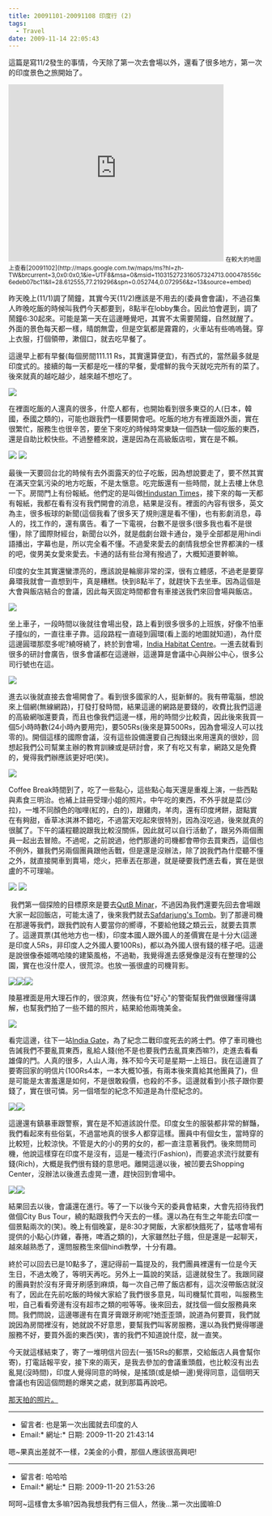 ```yaml
---
title: 20091101-20091108 印度行 (2)
tags:
  - Travel
date: 2009-11-14 22:05:43
---
```


這篇是寫11/2發生的事情，今天除了第一次去會場以外，還看了很多地方，第一次的印度景色之旅開始了。

<iframe scrolling="no" marginwidth="0" width="425" frameborder="0" src="http://maps.google.com.tw/maps/ms?hl=zh-TW&amp;brcurrent=3,0x0:0x0,1&amp;ie=UTF8&amp;msa=0&amp;msid=110315272316057324713.000478556c6edeb07bc11&amp;ll=28.612555,77.219296&amp;spn=0.052744,0.072956&amp;z=13&amp;output=embed" marginheight="0" height="350"></iframe>
<small>在較大的地圖上查看[20091102](http://maps.google.com.tw/maps/ms?hl=zh-TW&amp;brcurrent=3,0x0:0x0,1&amp;ie=UTF8&amp;msa=0&amp;msid=110315272316057324713.000478556c6edeb07bc11&amp;ll=28.612555,77.219296&amp;spn=0.052744,0.072956&amp;z=13&amp;source=embed)</small>

昨天晚上(11/1)調了鬧鐘，其實今天(11/2)應該是不用去的(委員會會議)，不過召集人昨晚吃飯的時候叫我們今天都要到，8點半在lobby集合。因此怕會遲到，調了鬧鐘6:30起來。可能是第一天在這邊睡覺吧，其實不太需要鬧鐘，自然就醒了。外面的景色每天都一樣，晴朗無雲，但是空氣都是霧霧的，火車站有些嗚嗚聲。穿上衣服，打個領帶，漱個口，就去吃早餐了。

這邊早上都有早餐(每個房間111.11 Rs，其實還算便宜)，有西式的，當然最多就是印度式的。接續的每一天都是吃一樣的早餐，愛嚐鮮的我今天就吃完所有的菜了。後來就真的越吃越少，越來越不想吃了。

[![](http://e.share.photo.xuite.net/retsamsu/1e23281/3625452/137775509_m.jpg)](http://photo.xuite.net/_r9009/retsamsu/3625452/1.jpg)

在裡面吃飯的人還真的很多，什麼人都有，也開始看到很多東亞的人(日本，韓國，泰國之類的)，可能也跟我們一樣要開會吧。吃飯的地方有裡面跟外面，實在很繁忙，服務生也很辛苦，要坐下來吃的時候時常東缺一個西缺一個吃飯的東西，還是自助比較快些。不過整體來說，還是因為在高級飯店啦，實在是不賴。

[![](http://e.share.photo.xuite.net/retsamsu/1e23200/3625452/137775636_m.jpg)](http://photo.xuite.net/_r9009/retsamsu/3625452/2.jpg)
[![](http://e.share.photo.xuite.net/retsamsu/1e23267/3625452/137775739_m.jpg)](http://photo.xuite.net/_r9009/retsamsu/3625452/4.jpg)

最後一天要回台北的時候有去外面露天的位子吃飯，因為想說要走了，要不然其實在滿天空氣污染的地方吃飯，不是太愜意。吃完飯還有一些時間，就上去樓上休息一下。房間門上有份報紙。他們定的是叫做[Hindustan Times](http://www.hindustantimes.com/Homepage/Homepage.aspx)，接下來的每一天都有報紙，我都在看有沒有我們開會的消息，結果是沒有。裡面的內容有很多，英文為主，很多板球的新聞(這個我看了很多天了規則還是看不懂)，也有影劇消息，尋人的，找工作的，還有廣告。看了一下電視，台數不是很多(很多我也看不是很懂)，除了國際財經台，新聞台以外，就是戲劇台跟卡通台，幾乎全部都是用hindi語播出，字幕也是，所以完全看不懂。不過愛來愛去的劇情我想全世界都演的一樣的吧，俊男美女愛來愛去。卡通的話有些台灣有撥過了，大概知道要幹嘛。

印度的女生其實還蠻漂亮的，應該說是輪廓非常的深，很有立體感，不過老是要穿鼻環我就會一直想到牛，真是糟糕。快到8點半了，就趕快下去坐車。因為這個是大會與飯店結合的會議，因此每天固定時間都會有車接送我們來回會場與飯店。

[![](http://e.share.photo.xuite.net/retsamsu/1e2327a/3625452/137775758_m.jpg)](http://photo.xuite.net/_r9009/retsamsu/3625452/5.jpg)

坐上車子，一段時間以後就往會場出發，路上看到很多很多的上班族，好像不怕車子撞似的，一直往車子靠。這段路程一直碰到圓環(看上面的地圖就知道)，為什麼這邊圓環那麼多呢?繞呀繞了，終於到會場，[India Habitat Centre](http://www.indiahabitat.org/main.htm)。一進去就看到很多的研討會廣告，很多會議都在這邊辦，這邊算是會議中心與辦公中心，很多公司行號也在這。

[![](http://e.share.photo.xuite.net/retsamsu/1e2328d/3625452/137775777_m.jpg)](http://photo.xuite.net/_r9009/retsamsu/3625452/7.jpg)

進去以後就直接去會場開會了。看到很多國家的人，挺新鮮的。我有帶電腦，想說來上個網(無線網路)，打發打發時間，結果這邊的網路是要錢的，收費比我們這邊的高級網咖還要貴，而且也像我們這邊一樣，用的時間少比較貴，因此後來我買一個5小時時數(24小時內要用完)，要505Rs(後來是算500Rs，因為會場沒人可以找零的)。開個這樣的國際會議，沒有這些設備還要自己掏錢出來用還真的很妙，回想起我們公司幫業主辦的教育訓練或是研討會，來了有吃又有拿，網路又是免費的，覺得我們辦應該更好吧(笑)。

[![](http://e.share.photo.xuite.net/retsamsu/1e23268/3423409/138125239_m.jpg)](http://photo.xuite.net/_r9009/retsamsu/3423409/43.jpg)

Coffee Break時間到了，吃了一些點心，這些點心每天還是重複上演，一些西點與素食三明治。也補上註冊受理小姐的照片。中午吃的東西，不外乎就是菜(沙拉)，一堆不同顏色的咖哩(紅的，白的)，跟雞肉，羊肉，還有印度烤餅，甜點實在有夠甜，香草冰淇淋不錯吃，不過當天吃起來很特別，因為沒吃過，後來就真的很膩了。下午的議程聽說跟我比較沒關係，因此就可以自行活動了，跟另外兩個團員一起出去冒險。不過呢，之前說過，他們那邊的司機都會帶你去買東西，這個也不例外，雖我們另兩個團員跟他舌戰，但是還是沒辦法，除了說我們為什麼聽不懂之外，就直接開車到賣場，熄火，把車丟在那邊，就是硬要我們進去看，實在是很盧的不可理喻。&nbsp;

[![](http://e.share.photo.xuite.net/retsamsu/1e23258/3625452/137776236_m.jpg)](http://photo.xuite.net/_r9009/retsamsu/3625452/18.jpg)
[![](http://e.share.photo.xuite.net/retsamsu/1e23242/3625452/137776470_m.jpg)](http://photo.xuite.net/_r9009/retsamsu/3625452/29.jpg)

&nbsp;我們第一個探險的目標原來是要去[QutB Minar](http://en.wikipedia.org/wiki/Qutb_Minar)，不過因為我們還要先回去會場跟大家一起回飯店，可能太遠了，後來我們就去[Safdarjung's Tomb](http://en.wikipedia.org/wiki/Safdarjung%27s_Tomb)。到了那邊司機在那邊等我們，跟我們說有人要當你的嚮導，不要給他錢之類云云，就要去買票了。這邊買票(其他地方也一樣)，印度本國人跟外國人的差價實在是十分大(這邊是印度人5Rs，非印度人之外國人要100Rs)，都以為外國人很有錢的樣子吧。這邊是說很像泰姬嗎哈陵的建築風格，不過勒，我覺得進去感覺像是沒有在整理的公園，實在也沒什麼人，很荒涼。也放一張很盧的司機背影。

[![](http://e.share.photo.xuite.net/retsamsu/1e23258/3625452/137776492_m.jpg)](http://photo.xuite.net/_r9009/retsamsu/3625452/34.jpg)[![](http://e.share.photo.xuite.net/retsamsu/1e2325e/3625452/137776498_m.jpg)](http://photo.xuite.net/_r9009/retsamsu/3625452/35.jpg)[![](http://e.share.photo.xuite.net/retsamsu/1e2328c/3625452/137776544_m.jpg)](http://photo.xuite.net/_r9009/retsamsu/3625452/36.jpg)

陵墓裡面是用大理石作的，很涼爽，然後有位"好心"的警衛幫我們做很難懂得講解，也幫我們拍了一些不錯的照片，結果給他兩塊美金。

[![](http://e.share.photo.xuite.net/retsamsu/1e232b4/3625452/137777096_m.jpg)](http://photo.xuite.net/_r9009/retsamsu/3625452/57.jpg)

看完這邊，往下一站[India Gate](http://en.wikipedia.org/wiki/India_Gate)，為了紀念二戰印度死去的將士們。停了車司機也告誡我們不要亂買東西，亂給人錢(他不是也要我們去亂買東西嘛?)，走進去看看雄偉的門。人真的很多，人山人海，殊不知今天可是星期一上班日。我在這邊買了要寄回家的明信片(100Rs4本，一本大概10張，有兩本後來賣給其他團員了)，但是可能是太害羞還是如何，不是很敢殺價，也殺的不多。這邊就看到小孩子跟你要錢了，實在很可憐。另一個塔型的紀念不知道是為什麼紀念的。

[![](http://e.share.photo.xuite.net/retsamsu/1e23283/3625452/137777303_m.jpg)](http://photo.xuite.net/_r9009/retsamsu/3625452/61.jpg)[![](http://e.share.photo.xuite.net/retsamsu/1e23212/3625452/137777702_m.jpg)](http://photo.xuite.net/_r9009/retsamsu/3625452/69.jpg)

這邊還有鎮暴車跟警察，實在是不知道該說什麼。印度女生的服裝都非常的鮮豔，我們看起來有些俗氣，不過當地真的很多人都穿這樣。團員中有個女生，當時穿的比較短，比較涼快。不管是大的小的男的女的，都一直注意著我們。後來問問司機，他說這樣穿在印度不是沒有，這是一種流行(Fashion)，而要追求流行就要有錢(Rich)，大概是我們很有錢的意思吧。離開這邊以後，被凹要去Shopping Center，沒辦法以後進去虛晃一遭，趕快回到會場中。&nbsp;

[![](http://e.share.photo.xuite.net/retsamsu/1e23219/3625452/137777453_m.jpg)](http://photo.xuite.net/_r9009/retsamsu/3625452/64.jpg)[![](http://e.share.photo.xuite.net/retsamsu/1e23225/3625452/137777721_m.jpg)](http://photo.xuite.net/_r9009/retsamsu/3625452/71.jpg)

結果回去以後，會議還在進行。等了一下以後今天的委員會結束，大會先招待我們做個City Bus Tour，繞的點跟我們今天去的一樣。還以為在有生之年能去印度一個景點兩次的(笑)。晚上有個晚宴，是8:30才開飯，大家都快餓死了，猛喀會場有提供的小點心(炸雞，春捲，啤酒之類的)，大家雖然肚子餓，但是還是一起聊天，越來越熟悉了，還問服務生來個hindi教學，十分有趣。

終於可以回去已是10點多了，還記得前一篇提及的，我們團員裡還有一位是今天生日，不過太晚了，等明天再吃。另外上一篇說的笑話，這邊就發生了。我跟同寢的團員對於沒有牙膏牙刷感到麻煩，每一次自己帶了飯店都有，這次沒帶飯店就沒有了，因此在先前吃飯的時候大家給了我們很多意見，叫司機幫忙買啦，叫服務生啦，自己看看旁邊有沒有超市之類的啦等等。後來回去，就找個一個女服務員來問。我們問說，這邊哪邊有在賣牙膏跟牙刷呢?她歪歪頭，說道為何要買，我們就說因為房間裡沒有，她就說不好意思，要幫我們叫客房服務，還以為我們覺得哪邊服務不好，要買外面的東西(笑)，害的我們不知道說什麼，就一直笑。

今天就這樣結束了，寄了一堆明信片回去(一張15Rs的郵票，交給飯店人員會幫你寄)，打電話報平安，接下來的兩天，是我去參加的會議重頭戲，也比較沒有出去亂晃(沒時間)，印度人覺得同意的時候，是搖頭(或是傾一邊)覺得同意，這個明天會議也有因這個問題的爆笑之處，就到那篇再說吧。

[那天拍的照片。](http://photo.xuite.net/retsamsu/3625452)

* * *

*   留言者: 也是第一次出國就去印度的人
*   Email:*   網址:*   日期: 2009-11-20 21:43:14

嗯~果真出差就不一樣，2美金的小費，那個人應該很高興吧!

* * *

*   留言者: 哈哈哈
*   Email:*   網址:*   日期: 2009-11-20 21:53:26

呵呵~這樣會太多嘛?因為我想我們有三個人，然後...第一次出國嘛:D